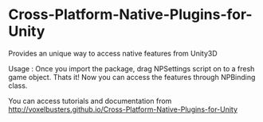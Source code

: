 # Cross-Platform-Native-Plugins-for-Unity
Provides an unique way to access native features from Unity3D

Usage : 
        Once you import the package, drag NPSettings script on to a fresh game object. Thats it!
        Now you can access the features through NPBinding class.

You can access tutorials and documentation from http://voxelbusters.github.io/Cross-Platform-Native-Plugins-for-Unity
